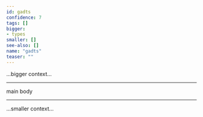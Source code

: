 ```yaml
---
id: gadts
confidence: 7
tags: []
bigger:
- types
smaller: []
see-also: []
name: "gadts"
teaser: ""
---
```



...bigger context...

---

main body

---

...smaller context...
